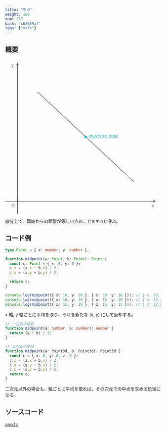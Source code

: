 ```yaml
---
title: "中点"
weight: 180
num: 137
hash: "c62059a4"
tags: ["math"]
---
```


## 概要

<svg width="500" height="100%" viewBox="0 0 500 500" xmlns="http://www.w3.org/2000/svg" version="1.1">
  <defs>
    <marker id="arrow" refX="0" refY="2" orient="auto" viewBox="0 0 4 4" markerUnits="userSpaceOnUse" markerWidth="8" markerHeight="8">
      <path d="M 0 0 L 4 2 0 4 Z" fill="#555"></path>
    </marker>
  </defs>
  <path d="M -960 460 L 480 460" stroke="#555" stroke-width="2" marker-end="url(#arrow)"></path>
  <path d="M 40 1460 L 40 20" stroke="#555" stroke-width="2" marker-end="url(#arrow)"></path>
  <text x="20" y="480" fill="#777">O</text>
  <text x="475" y="480" fill="#777">x</text>
  <text x="20" y="25" fill="#777">y</text>
  <line x1="102" y1="104" x2="420" y2="400" stroke="#777" stroke-width="2"></line>
  <circle cx="102" cy="104" r="4" fill="#fff"></circle>
  <circle cx="420" cy="400" r="4" fill="#fff"></circle>
  <text x="102" y="89" fill="#fff" text-anchor="middle">A(62,356)</text>
  <text x="420" y="385" fill="#fff" text-anchor="middle">B(380,60)</text>
  <circle cx="261" cy="252" r="4" fill="#26b9c7"></circle>
  <text x="271" y="252" fill="#26b9c7" alignment-baseline="middle">中点(221, 208)</text>
</svg>

線分上で、両端からの距離が等しい点のことを`中点`と呼ぶ。

## コード例

```typescript
type Point = { x: number; y: number };

function midpoint(a: Point, b: Point): Point {
  const c: Point = { x: 0, y: 0 };
  c.x = (a.x + b.x) / 2;
  c.y = (a.y + b.y) / 2;

  return c;
}
```

```typescript
console.log(midpoint({ x: 10, y: 10 }, { x: 10, y: 10 })); // { x: 10, y: 10 }
console.log(midpoint({ x: 10, y: 10 }, { x: 15, y: 10 })); // { x: 12.5, y: 10 }
console.log(midpoint({ x: 10, y: 10 }, { x: 15, y: 15 })); // { x: 12.5, y: 12.5 }
```

x 軸, y 軸ごとに平均を取り、それを新たな (x, y) にして返却する。

```typescript
// 一次元の場合
function midpoint(a: number, b: number): number {
  return (a + b) / 2;
}

// 三次元の場合
function midpoint(a: Point3d, b: Point3d): Point3d {
  const c = { x: 0, y: 0, z: 0 };
  c.x = (a.x + b.x) / 2;
  c.y = (a.y + b.y) / 2;
  c.z = (a.z + b.z) / 2;
  return c;
}
```

二次元以外の場合も、軸ごとに平均を取れば、その次元での中点を求める処理になる。

## ソースコード

[app.ts](./static/code/c62059a4/app.ts)
